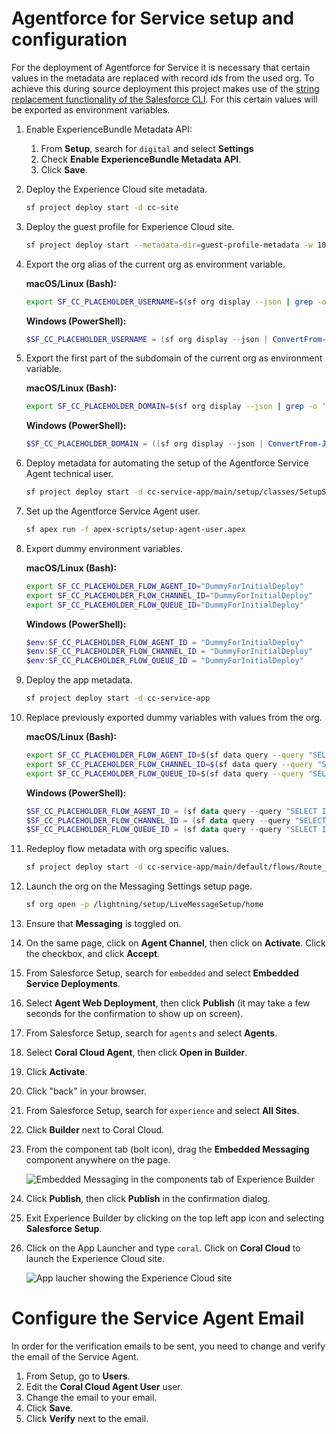# Agentforce for Service setup and configuration

For the deployment of Agentforce for Service it is necessary that certain values in the metadata are replaced with record ids from the used org. To achieve this during source deployment this project makes use of the [string replacement functionality of the Salesforce CLI](https://developer.salesforce.com/docs/atlas.en-us.sfdx_dev.meta/sfdx_dev/sfdx_dev_ws_string_replace.htm). For this certain values will be exported as environment variables.

1. Enable ExperienceBundle Metadata API:
    1. From **Setup**, search for `digital` and select **Settings**
    1. Check **Enable ExperienceBundle Metadata API**.
    1. Click **Save**.

1. Deploy the Experience Cloud site metadata.

    ```bash
    sf project deploy start -d cc-site
    ```

1. Deploy the guest profile for Experience Cloud site.

    ```bash
    sf project deploy start --metadata-dir=guest-profile-metadata -w 10
    ```

1. Export the org alias of the current org as environment variable.

    **macOS/Linux (Bash):**

    ```bash
    export SF_CC_PLACEHOLDER_USERNAME=$(sf org display --json | grep -o '"username": "[^"]*' | cut -d'"' -f4)
    ```

    **Windows (PowerShell):**

    ```powershell
    $SF_CC_PLACEHOLDER_USERNAME = (sf org display --json | ConvertFrom-Json).result.username
    ```

1. Export the first part of the subdomain of the current org as environment variable.

    **macOS/Linux (Bash):**

    ```bash
    export SF_CC_PLACEHOLDER_DOMAIN=$(sf org display --json | grep -o '"instanceUrl": "https[^"]*' | cut -d'"' -f4 | sed -E 's|https?://([^\.]+).*|\1|')
    ```

    **Windows (PowerShell):**

    ```powershell
    $SF_CC_PLACEHOLDER_DOMAIN = ((sf org display --json | ConvertFrom-Json).result.instanceUrl -replace 'https?://', '') -split '\.' | Select-Object -First 1
    ```

1. Deploy metadata for automating the setup of the Agentforce Service Agent technical user.

    ```bash
    sf project deploy start -d cc-service-app/main/setup/classes/SetupServiceAgentUser.cls -d cc-service-app/main/default/permissionSets/Coral_Cloud_Service_Agent.permissionset-meta.xml
    ```

1. Set up the Agentforce Service Agent user.

    ```bash
    sf apex run -f apex-scripts/setup-agent-user.apex
    ```

1. Export dummy environment variables.

    **macOS/Linux (Bash):**

    ```bash
    export SF_CC_PLACEHOLDER_FLOW_AGENT_ID="DummyForInitialDeploy"
    export SF_CC_PLACEHOLDER_FLOW_CHANNEL_ID="DummyForInitialDeploy"
    export SF_CC_PLACEHOLDER_FLOW_QUEUE_ID="DummyForInitialDeploy"
    ```

    **Windows (PowerShell):**

    ```powershell
    $env:SF_CC_PLACEHOLDER_FLOW_AGENT_ID = "DummyForInitialDeploy"
    $env:SF_CC_PLACEHOLDER_FLOW_CHANNEL_ID = "DummyForInitialDeploy"
    $env:SF_CC_PLACEHOLDER_FLOW_QUEUE_ID = "DummyForInitialDeploy"
    ```

1. Deploy the app metadata.

    ```bash
    sf project deploy start -d cc-service-app
    ```

1. Replace previously exported dummy variables with values from the org.

    **macOS/Linux (Bash):**

    ```bash
    export SF_CC_PLACEHOLDER_FLOW_AGENT_ID=$(sf data query --query "SELECT Id from BotDefinition WHERE DeveloperName='Coral_Cloud_Agent'" --json | grep -o '"Id": "[^"]*' | cut -d'"' -f4)
    export SF_CC_PLACEHOLDER_FLOW_CHANNEL_ID=$(sf data query --query "SELECT Id from ServiceChannel WHERE DeveloperName='sfdc_livemessage'" --json | grep -o '"Id": "[^"]*' | cut -d'"' -f4)
    export SF_CC_PLACEHOLDER_FLOW_QUEUE_ID=$(sf data query --query "SELECT Id FROM Group WHERE Type = 'Queue' AND Name = 'Messaging Queue'" --json | grep -o '"Id": "[^"]*' | cut -d'"' -f4)
    ```

    **Windows (PowerShell):**

    ```powershell
    $SF_CC_PLACEHOLDER_FLOW_AGENT_ID = (sf data query --query "SELECT Id from BotDefinition WHERE DeveloperName='Coral_Cloud_Agent'" --json | ConvertFrom-Json).result.records[0].Id
    $SF_CC_PLACEHOLDER_FLOW_CHANNEL_ID = (sf data query --query "SELECT Id from ServiceChannel WHERE DeveloperName='sfdc_livemessage'" --json | ConvertFrom-Json).result.records[0].Id
    $SF_CC_PLACEHOLDER_FLOW_QUEUE_ID = (sf data query --query "SELECT Id FROM Group WHERE Type = 'Queue' AND Name = 'Messaging Queue'" --json | ConvertFrom-Json).result.records[0].Id
    ```

1. Redeploy flow metadata with org specific values.

    ```bash
    sf project deploy start -d cc-service-app/main/default/flows/Route_to_Agent.flow-meta.xml cc-service-app/main/default/flows/Route_to_Agent.flow-meta.xml
    ```

1. Launch the org on the Messaging Settings setup page.

    ```bash
    sf org open -p /lightning/setup/LiveMessageSetup/home
    ```

1. Ensure that **Messaging** is toggled on.

1. On the same page, click on **Agent Channel**, then click on **Activate**. Click the checkbox, and click **Accept**.

1. From Salesforce Setup, search for `embedded` and select **Embedded Service Deployments**.

1. Select **Agent Web Deployment**, then click **Publish** (it may take a few seconds for the confirmation to show up on screen).

1. From Salesforce Setup, search for `agents` and select **Agents**.

1. Select **Coral Cloud Agent**, then click **Open in Builder**.

1. Click **Activate**.

1. Click "back" in your browser.

1. From Salesforce Setup, search for `experience` and select **All Sites**.

1. Click **Builder** next to Coral Cloud.

1. From the component tab (bolt icon), drag the **Embedded Messaging** component anywhere on the page.

    ![Embedded Messaging in the components tab of Experience Builder](/docs/gfx/embedded-messaging-component.png)

1. Click **Publish**, then click **Publish** in the confirmation dialog.

1. Exit Experience Builder by clicking on the top left app icon and selecting **Salesforce Setup**.

1. Click on the App Launcher and type `coral`. Click on **Coral Cloud** to launch the Experience Cloud site.

    ![App laucher showing the Experience Cloud site](/docs/gfx/app-launcher-ec.png)

# Configure the Service Agent Email

In order for the verification emails to be sent, you need to change and verify the email of the Service Agent.

1. From Setup, go to **Users**.
1. Edit the **Coral Cloud Agent User** user.
1. Change the email to your email.
1. Click **Save**.
1. Click **Verify** next to the email.
